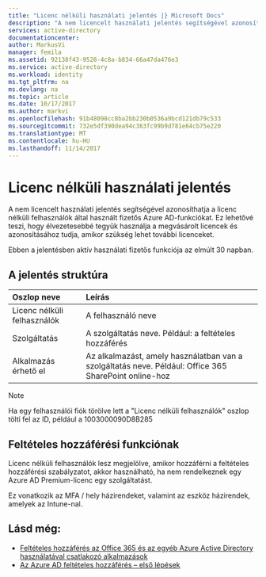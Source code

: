 ```yaml
---
title: "Licenc nélküli használati jelentés |} Microsoft Docs"
description: "A nem licencelt használati jelentés segítségével azonosíthatja a licenc nélküli felhasználók által használt fizetős Azure AD-funkciókat."
services: active-directory
documentationcenter: 
author: MarkusVi
manager: femila
ms.assetid: 92138f43-9528-4c8a-b834-66a47da476e3
ms.service: active-directory
ms.workload: identity
ms.tgt_pltfrm: na
ms.devlang: na
ms.topic: article
ms.date: 10/17/2017
ms.author: markvi
ms.openlocfilehash: 91b48098cc8ba2bb230b0536a9bcd121db79c533
ms.sourcegitcommit: 732e5df390dea94c363fc99b9d781e64cb75e220
ms.translationtype: MT
ms.contentlocale: hu-HU
ms.lasthandoff: 11/14/2017
---
```

# <a name="unlicensed-usage-report"></a>Licenc nélküli használati jelentés
A nem licencelt használati jelentés segítségével azonosíthatja a licenc nélküli felhasználók által használt fizetős Azure AD-funkciókat. Ez lehetővé teszi, hogy élvezetesebbé tegyük használja a megvásárolt licencek és azonosításához tudja, amikor szükség lehet további licenceket. 

Ebben a jelentésben aktív használati fizetős funkciója az elmúlt 30 napban. 

## <a name="report-structure"></a>A jelentés struktúra
| Oszlop neve | Leírás |
|:--- |:--- |
| Licenc nélküli felhasználók |A felhasználó neve |
| Szolgáltatás |A szolgáltatás neve. Például: a feltételes hozzáférés |
| Alkalmazás érhető el |Az alkalmazást, amely használatban van a szolgáltatás neve. Például: Office 365 SharePoint online-hoz |

> [!NOTE]
> Ha egy felhasználói fiók törölve lett a "Licenc nélküli felhasználók" oszlop tölti fel az ID, például a 1003000090D8B285
> 
> 

## <a name="conditional-access-feature"></a>Feltételes hozzáférési funkciónak
Licenc nélküli felhasználók lesz megjelölve, amikor hozzáférni a feltételes hozzáférési szabályzatot, akkor használható, ha nem rendelkeznek egy Azure AD Premium-licenc egy szolgáltatást. 

Ez vonatkozik az MFA / hely házirendeket, valamint az eszköz házirendek, amelyek az Intune-nal.

## <a name="see-also"></a>Lásd még:
* [Feltételes hozzáférés az Office 365 és az egyéb Azure Active Directory használatával csatlakozó alkalmazások](active-directory-conditional-access-azure-portal.md)
* [Az Azure AD feltételes hozzáférés – első lépések](active-directory-conditional-access-azure-portal-get-started.md) 

